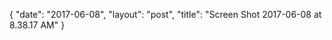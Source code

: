 {
   "date": "2017-06-08",
   "layout": "post",
   "title": "Screen Shot 2017-06-08 at 8.38.17 AM"
}

